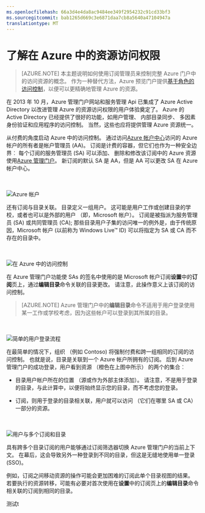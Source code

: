 ```yaml
---
ms.openlocfilehash: 66a3d4e4da8ac9484ee349f2954232c91cd33bf3
ms.sourcegitcommit: bab1265d669c3e6871daa7cb8a5640a47104947a
translationtype: MT
---
```

<properties 
                pageTitle="了解在 Azure 中的资源访问权限？" 
                description="本主题说明如何使用订阅管理员来控制完整 Azure 门户中的访问资源的概念。" 
                services="active-directory" 
                documentationCenter="" 
                authors="markusvi" 
                manager="swadhwa" 
                editor=""/>

<tags 
                ms.service="active-directory" 
                ms.workload="identity" 
                ms.tgt_pltfrm="na" 
                ms.devlang="na" 
                ms.topic="article" 
                ms.date="08/10/2015" 
                ms.author="markusvi"/>


# 了解在 Azure 中的资源访问权限


> [AZURE.NOTE] 本主题说明如何使用订阅管理员来控制完整 Azure 门户中的访问资源的概念。 作为一种替代方法，Azure 预览门户提供[基于角色的访问控制](role-based-access-control-configure.md)，以便可以更精确地管理 Azure 的资源。 

在 2013 年 10 月，Azure 管理门户网站和服务管理 Api 已集成了 Azure Active Directory 以改进管理 Azure 的资源访问权限的用户体验奠定了。 Azure 的 Active Directory 已经提供了很好的功能，如用户管理、 内部目录同步、 多因素身份验证和应用程序的访问控制。 当然，这些也应将提供管理 Azure 资源统一。

从付费的角度启动 Azure 中的访问控制。 通过访问[Azure 帐户中心](https://account.windowsazure.com/subscriptions)访问的 Azure 帐户的所有者是帐户管理员 (AA)。 订阅是计费的容器，但它们也作为一种安全边界︰ 每个订阅的服务管理员 (SA) 可以添加、 删除和修改该订阅中的 Azure 资源使用[Azure 管理门户](https://manage.windowsazure.com/)。 新订阅的默认 SA 是 AA，但是 AA 可以更改 SA 在 Azure 帐户中心。
 
<br><br>![Azure 帐户][1]

还有订阅与目录关联。 目录定义一组用户。 这可能是用户工作或创建目录的学校，或者也可以是外部的用户 （即，Microsoft 帐户）。 订阅是被指派为服务管理员 (SA) 或共同管理员 (CA); 那些目录用户子集的访问唯一的例外是，由于传统原因，Microsoft 帐户 (以前称为 Windows Live™ ID) 可以将指定为 SA 或 CA 而不存在的目录中。

<br><br>![在 Azure 中的访问控制][2]

 
在 Azure 管理门户功能使 SAs 的签名中使用的是 Microsoft 帐户订阅**设置**中的**订阅**页上，通过**编辑目录**命令关联的目录更改。 请注意，此操作意义上该订阅的访问控制。



> [AZURE.NOTE] Azure 管理门户中的**编辑目录**命令不适用于用户登录使用某一工作或学校考虑，因为这些帐户可以登录到其所属的目录。

<br><br>![简单的用户登录流程][3]

在最简单的情况下，组织 （例如 Contoso) 将强制付费和跨一组相同的订阅的访问控制。 也就是说，目录是关联到一个 Azure 帐户所拥有的订阅。 后到 Azure 管理门户的成功登录，用户看到资源 （橙色在上图中所示） 的两个的集合︰


- 目录用户帐户所在的位置 （源或作为外部主体添加）。 请注意，不是用于登录的目录，与此计算中，以便将始终显示您的目录，而不考虑您的登录。

- 订阅，则用于登录的目录相关联，用户就可以访问 （它们在哪里 SA 或 CA） 一部分的资源。


<br><br>![用户与多个订阅和目录][4]


具有跨多个目录订阅的用户能够通过订阅筛选器切换 Azure 管理门户的当前上下文。 在幕后，这会导致另外一种登录到不同的目录，但这是无缝地使用单一登录 (SSO)。 

例如，订阅之间移动资源的操作可能会更加困难的订阅此单个目录视图的结果。 若要执行的资源转移，可能有必要对首次使用在**设置**中的订阅页上的**编辑目录**命令相关联的订阅到相同的目录。 



<!--Image references-->
[1]: ./media/active-directory-understanding-resource-access/IC707931.png
[2]: ./media/active-directory-understanding-resource-access/IC707932.png
[3]: ./media/active-directory-understanding-resource-access/IC707933.png
[4]: ./media/active-directory-understanding-resource-access/IC707934.png
测试t
